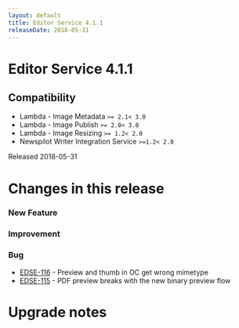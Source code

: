 ```yaml
---
layout: default
title: Editor Service 4.1.1
releaseDate: 2018-05-31
---
```

<div class="jumbotron">
    <h1>Editor Service 4.1.1</h1>    
    <h2>Compatibility</h2>
    <ul>
        <li>Lambda - Image Metadata <code>>= 2.1</code><code>< 3.0</code></li>
        <li>Lambda - Image Publish <code>>= 2.0</code><code>< 3.0</code></li>
        <li>Lambda - Image Resizing <code>>= 1.2</code><code>< 2.0</code></li>
        <li>Newspilot Writer Integration Service <code>>=1.2</code><code>< 2.0</code></li>
    </ul>
</div>

Released 2018-05-31

 

# Changes in this release  


### New Feature 



### Improvement 



### Bug 

 * [EDSE-116](https://jira.infomaker.se/browse/EDSE-116) - Preview and thumb in OC get wrong mimetype 
 * [EDSE-115](https://jira.infomaker.se/browse/EDSE-115) - PDF preview breaks with the new binary preview flow 




# Upgrade notes  
             

